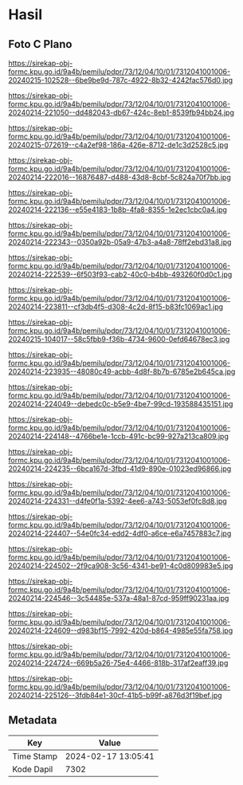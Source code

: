 # Hasil

## Foto C Plano

https://sirekap-obj-formc.kpu.go.id/9a4b/pemilu/pdpr/73/12/04/10/01/7312041001006-20240215-102528--6be9be9d-787c-4922-8b32-4242fac576d0.jpg

https://sirekap-obj-formc.kpu.go.id/9a4b/pemilu/pdpr/73/12/04/10/01/7312041001006-20240214-221050--dd482043-db67-424c-8eb1-8539fb94bb24.jpg

https://sirekap-obj-formc.kpu.go.id/9a4b/pemilu/pdpr/73/12/04/10/01/7312041001006-20240215-072619--c4a2ef98-186a-426e-8712-de1c3d2528c5.jpg

https://sirekap-obj-formc.kpu.go.id/9a4b/pemilu/pdpr/73/12/04/10/01/7312041001006-20240214-222016--16876487-d488-43d8-8cbf-5c824a70f7bb.jpg

https://sirekap-obj-formc.kpu.go.id/9a4b/pemilu/pdpr/73/12/04/10/01/7312041001006-20240214-222136--e55e4183-1b8b-4fa8-8355-1e2ec1cbc0a4.jpg

https://sirekap-obj-formc.kpu.go.id/9a4b/pemilu/pdpr/73/12/04/10/01/7312041001006-20240214-222343--0350a92b-05a9-47b3-a4a8-78ff2ebd31a8.jpg

https://sirekap-obj-formc.kpu.go.id/9a4b/pemilu/pdpr/73/12/04/10/01/7312041001006-20240214-222539--6f503f93-cab2-40c0-b4bb-493260f0d0c1.jpg

https://sirekap-obj-formc.kpu.go.id/9a4b/pemilu/pdpr/73/12/04/10/01/7312041001006-20240214-223811--cf3db4f5-d308-4c2d-8f15-b83fc1069ac1.jpg

https://sirekap-obj-formc.kpu.go.id/9a4b/pemilu/pdpr/73/12/04/10/01/7312041001006-20240215-104017--58c5fbb9-f36b-4734-9600-0efd64678ec3.jpg

https://sirekap-obj-formc.kpu.go.id/9a4b/pemilu/pdpr/73/12/04/10/01/7312041001006-20240214-223935--48080c49-acbb-4d8f-8b7b-6785e2b645ca.jpg

https://sirekap-obj-formc.kpu.go.id/9a4b/pemilu/pdpr/73/12/04/10/01/7312041001006-20240214-224049--debedc0c-b5e9-4be7-99cd-193588435151.jpg

https://sirekap-obj-formc.kpu.go.id/9a4b/pemilu/pdpr/73/12/04/10/01/7312041001006-20240214-224148--4766be1e-1ccb-491c-bc99-927a213ca809.jpg

https://sirekap-obj-formc.kpu.go.id/9a4b/pemilu/pdpr/73/12/04/10/01/7312041001006-20240214-224235--6bca167d-3fbd-41d9-890e-01023ed96866.jpg

https://sirekap-obj-formc.kpu.go.id/9a4b/pemilu/pdpr/73/12/04/10/01/7312041001006-20240214-224331--d4fe0f1a-5392-4ee6-a743-5053ef0fc8d8.jpg

https://sirekap-obj-formc.kpu.go.id/9a4b/pemilu/pdpr/73/12/04/10/01/7312041001006-20240214-224407--54e0fc34-edd2-4df0-a6ce-e6a7457883c7.jpg

https://sirekap-obj-formc.kpu.go.id/9a4b/pemilu/pdpr/73/12/04/10/01/7312041001006-20240214-224502--2f9ca908-3c56-4341-be91-4c0d809983e5.jpg

https://sirekap-obj-formc.kpu.go.id/9a4b/pemilu/pdpr/73/12/04/10/01/7312041001006-20240214-224546--3c54485e-537a-48a1-87cd-959ff90231aa.jpg

https://sirekap-obj-formc.kpu.go.id/9a4b/pemilu/pdpr/73/12/04/10/01/7312041001006-20240214-224609--d983bf15-7992-420d-b864-4985e55fa758.jpg

https://sirekap-obj-formc.kpu.go.id/9a4b/pemilu/pdpr/73/12/04/10/01/7312041001006-20240214-224724--669b5a26-75e4-4466-818b-317af2eaff39.jpg

https://sirekap-obj-formc.kpu.go.id/9a4b/pemilu/pdpr/73/12/04/10/01/7312041001006-20240214-225126--3fdb84e1-30cf-41b5-b99f-a876d3f19bef.jpg


## Metadata

| Key        | Value               |
| ---------- | ------------------- |
| Time Stamp | 2024-02-17 13:05:41 |
| Kode Dapil | 7302                |



